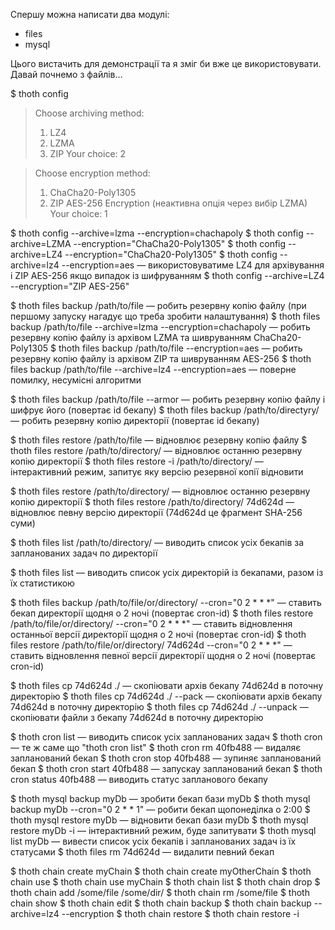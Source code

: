 Спершу можна написати два модулі:
- files
- mysql

Цього вистачить для демонстрації та я зміг би вже це використовувати.
Давай почнемо з файлів…

$ thoth config
> Choose archiving method:
> 1) LZ4
> 2) LZMA
> 3) ZIP
> Your choice: 2

> Choose encryption method:
> 1) ChaCha20-Poly1305
> 2) ZIP AES-256 Encryption (неактивна опція через вибір LZMA)
> Your choice: 1

$ thoth config --archive=lzma --encryption=chachapoly
$ thoth config --archive=LZMA --encryption="ChaCha20-Poly1305"
$ thoth config --archive=LZ4 --encryption="ChaCha20-Poly1305"
$ thoth config --archive=lz4 --encryption=aes — використовуватиме LZ4 для архівування і ZIP AES-256 якщо випадок із шифруванням
$ thoth config --archive=LZ4 --encryption="ZIP AES-256"


$ thoth files backup /path/to/file — робить резервну копію файлу (при першому запуску нагадує що треба зробити налаштування)
$ thoth files backup /path/to/file --archive=lzma --encryption=chachapoly — робить резервну копію файлу із архівом LZMA та шивруванням ChaCha20-Poly1305
$ thoth files backup /path/to/file --encryption=aes — робить резервну копію файлу із архівом ZIP та шивруванням AES-256
$ thoth files backup /path/to/file --archive=lz4 --encryption=aes — поверне помилку, несумісні алгоритми

$ thoth files backup /path/to/file --armor — робить резервну копію файлу і шифрує його (повертає id бекапу)
$ thoth files backup /path/to/directуry/ — робить резервну копію директорії (повертає id бекапу)

$ thoth files restore /path/to/file — відновлює резервну копію файлу
$ thoth files restore /path/to/directory/ — відновлює останню резервну копію директорії
$ thoth files restore -i /path/to/directory/ — інтерактивний режим, запитує яку версію резервної копії відновити

$ thoth files restore /path/to/directory/ — відновлює останню резервну копію директорії
$ thoth files restore /path/to/directory/ 74d624d — відновлює певну версію директорії (74d624d це фрагмент SHA-256 суми)

$ thoth files list /path/to/directory/ — виводить список усіх бекапів за запланованих задач по директорії

$ thoth files list — виводить список усіх директорій із бекапами, разом із їх статистикою

$ thoth files backup /path/to/file/or/directory/ --cron="0 2 * * *" — ставить бекап директорії щодня о 2 ночі (повертає cron-id)
$ thoth files restore /path/to/file/or/directory/ --cron="0 2 * * *" — ставить відновлення останньої версії директорії щодня о 2 ночі (повертає cron-id)
$ thoth files restore /path/to/file/or/directory/ 74d624d --cron="0 2 * * *" — ставить відновлення певної версії директорії щодня о 2 ночі (повертає cron-id)

$ thoth files cp 74d624d ./ — скопіювати архів бекапу 74d624d в поточну директорію
$ thoth files cp 74d624d ./ --pack — скопіювати архів бекапу 74d624d в поточну директорію
$ thoth files cp 74d624d ./ --unpack — скопіювати файли з бекапу 74d624d в поточну директорію

$ thoth cron list — виводить список усіх запланованих задач
$ thoth cron — те ж саме що "thoth cron list"
$ thoth cron rm 40fb488 — видаляє запланований бекап
$ thoth cron stop 40fb488 — зупиняє запланований бекап
$ thoth cron start 40fb488 — запускау запланований бекап
$ thoth cron status 40fb488 — виводить статус запланового бекапу

$ thoth mysql backup myDb — зробити бекап бази myDb
$ thoth mysql backup myDb --cron="0 2 * * 1" — робити бекап щопонеділка о 2:00
$ thoth mysql restore myDb — відновити бекап бази myDb
$ thoth mysql restore myDb -i — інтерактивний режим, буде запитувати
$ thoth mysql list myDb — вивести список усіх бекапів і запланованих задач із їх статусами
$ thoth files rm 74d624d — видалити певний бекап

$ thoth chain create myChain
$ thoth chain create myOtherChain
$ thoth chain use
$ thoth chain use myChain
$ thoth chain list
$ thoth chain drop
$ thoth chain add /some/file /some/dir/
$ thoth chain rm /some/file
$ thoth chain show
$ thoth chain edit
$ thoth chain backup
$ thoth chain backup --archive=lz4 --encryption
$ thoth chain restore
$ thoth chain restore -i

